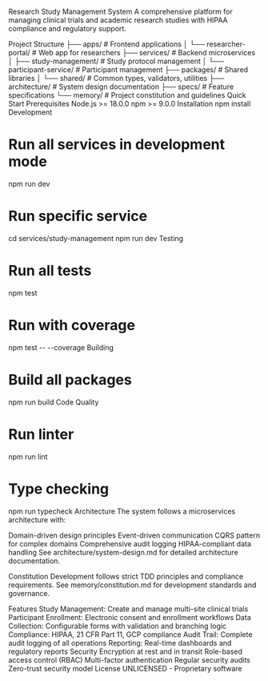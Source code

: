 Research Study Management System
A comprehensive platform for managing clinical trials and academic research studies with HIPAA compliance and regulatory support.

Project Structure
├── apps/                   # Frontend applications
│   └── researcher-portal/  # Web app for researchers
├── services/              # Backend microservices
│   ├── study-management/  # Study protocol management
│   └── participant-service/ # Participant management
├── packages/              # Shared libraries
│   └── shared/           # Common types, validators, utilities
├── architecture/          # System design documentation
├── specs/                # Feature specifications
└── memory/               # Project constitution and guidelines
Quick Start
Prerequisites
Node.js >= 18.0.0
npm >= 9.0.0
Installation
npm install
Development
# Run all services in development mode
npm run dev

# Run specific service
cd services/study-management
npm run dev
Testing
# Run all tests
npm test

# Run with coverage
npm test -- --coverage
Building
# Build all packages
npm run build
Code Quality
# Run linter
npm run lint

# Type checking
npm run typecheck
Architecture
The system follows a microservices architecture with:

Domain-driven design principles
Event-driven communication
CQRS pattern for complex domains
Comprehensive audit logging
HIPAA-compliant data handling
See architecture/system-design.md for detailed architecture documentation.

Constitution
Development follows strict TDD principles and compliance requirements. See memory/constitution.md for development standards and governance.

Features
Study Management: Create and manage multi-site clinical trials
Participant Enrollment: Electronic consent and enrollment workflows
Data Collection: Configurable forms with validation and branching logic
Compliance: HIPAA, 21 CFR Part 11, GCP compliance
Audit Trail: Complete audit logging of all operations
Reporting: Real-time dashboards and regulatory reports
Security
Encryption at rest and in transit
Role-based access control (RBAC)
Multi-factor authentication
Regular security audits
Zero-trust security model
License
UNLICENSED - Proprietary software
